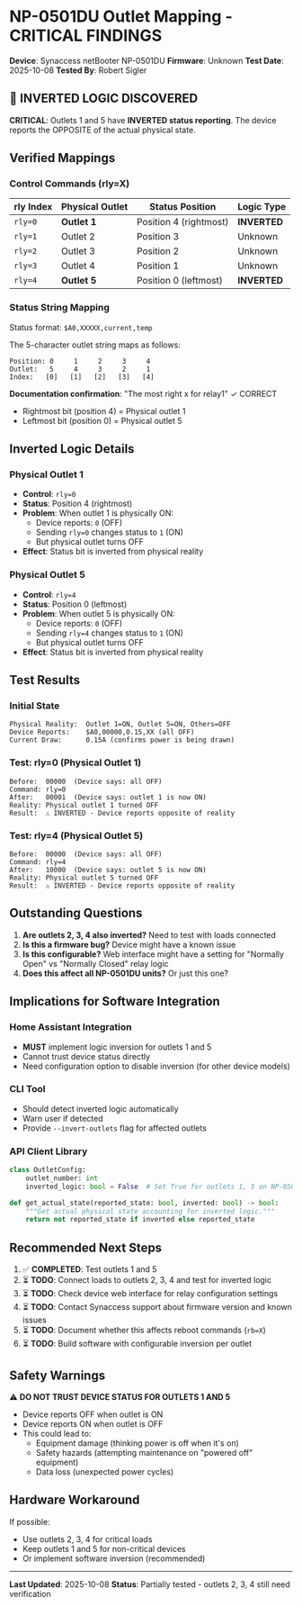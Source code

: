 # NP-0501DU Outlet Mapping - CRITICAL FINDINGS

**Device**: Synaccess netBooter NP-0501DU
**Firmware**: Unknown
**Test Date**: 2025-10-08
**Tested By**: Robert Sigler

## 🚨 INVERTED LOGIC DISCOVERED

**CRITICAL**: Outlets 1 and 5 have **INVERTED status reporting**. The device reports the OPPOSITE of the actual physical state.

## Verified Mappings

### Control Commands (rly=X)

| rly Index | Physical Outlet | Status Position | Logic Type |
|-----------|----------------|-----------------|------------|
| `rly=0`   | **Outlet 1**   | Position 4 (rightmost) | **INVERTED** |
| `rly=1`   | Outlet 2       | Position 3     | Unknown |
| `rly=2`   | Outlet 3       | Position 2     | Unknown |
| `rly=3`   | Outlet 4       | Position 1     | Unknown |
| `rly=4`   | **Outlet 5**   | Position 0 (leftmost) | **INVERTED** |

### Status String Mapping

Status format: `$A0,XXXXX,current,temp`

The 5-character outlet string maps as follows:

```
Position: 0     1     2     3     4
Outlet:   5     4     3     2     1
Index:   [0]   [1]   [2]   [3]   [4]
```

**Documentation confirmation**: "The most right x for relay1" ✓ CORRECT
- Rightmost bit (position 4) = Physical outlet 1
- Leftmost bit (position 0) = Physical outlet 5

## Inverted Logic Details

### Physical Outlet 1
- **Control**: `rly=0`
- **Status**: Position 4 (rightmost)
- **Problem**: When outlet 1 is physically ON:
  - Device reports: `0` (OFF)
  - Sending `rly=0` changes status to `1` (ON)
  - But physical outlet turns OFF
- **Effect**: Status bit is inverted from physical reality

### Physical Outlet 5
- **Control**: `rly=4`
- **Status**: Position 0 (leftmost)
- **Problem**: When outlet 5 is physically ON:
  - Device reports: `0` (OFF)
  - Sending `rly=4` changes status to `1` (ON)
  - But physical outlet turns OFF
- **Effect**: Status bit is inverted from physical reality

## Test Results

### Initial State
```
Physical Reality:  Outlet 1=ON, Outlet 5=ON, Others=OFF
Device Reports:    $A0,00000,0.15,XX (all OFF)
Current Draw:      0.15A (confirms power is being drawn)
```

### Test: rly=0 (Physical Outlet 1)
```
Before:  00000  (Device says: all OFF)
Command: rly=0
After:   00001  (Device says: outlet 1 is now ON)
Reality: Physical outlet 1 turned OFF
Result:  ⚠️ INVERTED - Device reports opposite of reality
```

### Test: rly=4 (Physical Outlet 5)
```
Before:  00000  (Device says: all OFF)
Command: rly=4
After:   10000  (Device says: outlet 5 is now ON)
Reality: Physical outlet 5 turned OFF
Result:  ⚠️ INVERTED - Device reports opposite of reality
```

## Outstanding Questions

1. **Are outlets 2, 3, 4 also inverted?** Need to test with loads connected
2. **Is this a firmware bug?** Device might have a known issue
3. **Is this configurable?** Web interface might have a setting for "Normally Open" vs "Normally Closed" relay logic
4. **Does this affect all NP-0501DU units?** Or just this one?

## Implications for Software Integration

### Home Assistant Integration
- **MUST** implement logic inversion for outlets 1 and 5
- Cannot trust device status directly
- Need configuration option to disable inversion (for other device models)

### CLI Tool
- Should detect inverted logic automatically
- Warn user if detected
- Provide `--invert-outlets` flag for affected outlets

### API Client Library
```python
class OutletConfig:
    outlet_number: int
    inverted_logic: bool = False  # Set True for outlets 1, 5 on NP-0501DU

def get_actual_state(reported_state: bool, inverted: bool) -> bool:
    """Get actual physical state accounting for inverted logic."""
    return not reported_state if inverted else reported_state
```

## Recommended Next Steps

1. ✅ **COMPLETED**: Test outlets 1 and 5
2. ⏳ **TODO**: Connect loads to outlets 2, 3, 4 and test for inverted logic
3. ⏳ **TODO**: Check device web interface for relay configuration settings
4. ⏳ **TODO**: Contact Synaccess support about firmware version and known issues
5. ⏳ **TODO**: Document whether this affects reboot commands (`rb=X`)
6. ⏳ **TODO**: Build software with configurable inversion per outlet

## Safety Warnings

⚠️ **DO NOT TRUST DEVICE STATUS FOR OUTLETS 1 AND 5**

- Device reports OFF when outlet is ON
- Device reports ON when outlet is OFF
- This could lead to:
  - Equipment damage (thinking power is off when it's on)
  - Safety hazards (attempting maintenance on "powered off" equipment)
  - Data loss (unexpected power cycles)

## Hardware Workaround

If possible:
- Use outlets 2, 3, 4 for critical loads
- Keep outlets 1 and 5 for non-critical devices
- Or implement software inversion (recommended)

---

**Last Updated**: 2025-10-08
**Status**: Partially tested - outlets 2, 3, 4 still need verification
